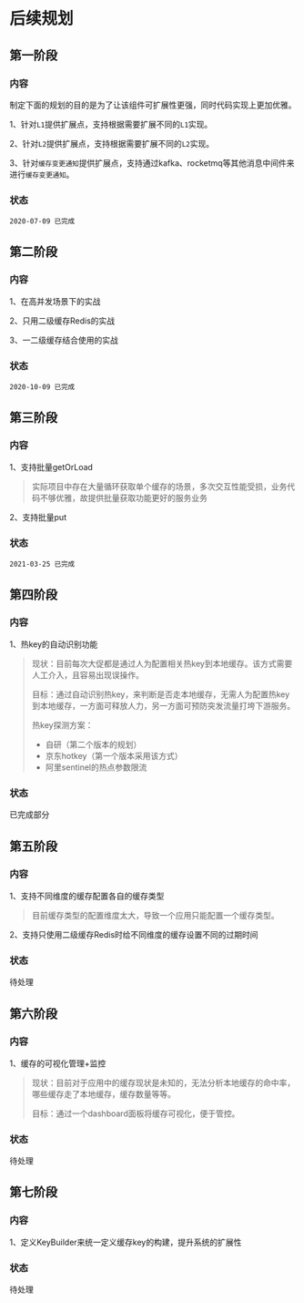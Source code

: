 # 后续规划

## 第一阶段

### 内容

制定下面的规划的目的是为了让该组件可扩展性更强，同时代码实现上更加优雅。

1、针对`L1`提供扩展点，支持根据需要扩展不同的`L1`实现。

2、针对`L2`提供扩展点，支持根据需要扩展不同的`L2`实现。

3、针对`缓存变更通知`提供扩展点，支持通过kafka、rocketmq等其他消息中间件来进行`缓存变更通知`。

### 状态
`2020-07-09 已完成`


## 第二阶段

### 内容
1、在高并发场景下的实战

2、只用二级缓存Redis的实战

3、一二级缓存结合使用的实战

### 状态
`2020-10-09 已完成`

## 第三阶段

### 内容
1、支持批量getOrLoad
> 实际项目中存在大量循环获取单个缓存的场景，多次交互性能受损，业务代码不够优雅，故提供批量获取功能更好的服务业务

2、支持批量put


### 状态
`2021-03-25 已完成`

## 第四阶段

### 内容
1、热key的自动识别功能
> 现状：目前每次大促都是通过人为配置相关热key到本地缓存。该方式需要人工介入，且容易出现误操作。
> 
> 目标：通过自动识别热key，来判断是否走本地缓存，无需人为配置热key到本地缓存，一方面可释放人力，另一方面可预防突发流量打垮下游服务。
> 
> 热key探测方案：
> - 自研（第二个版本的规划）
> - 京东hotkey（第一个版本采用该方式）
> - 阿里sentinel的热点参数限流


### 状态
已完成部分


## 第五阶段

### 内容
1、支持不同维度的缓存配置各自的缓存类型
> 目前缓存类型的配置维度太大，导致一个应用只能配置一个缓存类型。

2、支持只使用二级缓存Redis时给不同维度的缓存设置不同的过期时间

### 状态
待处理



## 第六阶段

### 内容
1、缓存的可视化管理+监控
> 现状：目前对于应用中的缓存现状是未知的，无法分析本地缓存的命中率，哪些缓存走了本地缓存，缓存数量等等。
> 
> 目标：通过一个dashboard面板将缓存可视化，便于管控。


### 状态
待处理

## 第七阶段

### 内容
1、定义KeyBuilder来统一定义缓存key的构建，提升系统的扩展性


### 状态
待处理